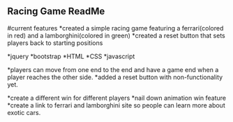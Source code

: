 ## Racing Game ReadMe



#current features
*created a simple racing game featuring a ferrari(colored in red) and a lamborghini(colored in green)
*created a reset button that sets players back to starting positions


<!-- # Technologies Used -->
*jquery
*bootstrap
*HTML
*CSS
*javascript


<!-- # Existing Features -->
*players can move from one end to the end and have a game end when a player reaches the other side.
*added a reset button with non-functionality yet.



<!-- # Planned Features -->
*create a different win for different players
*nail down animation win feature
*create a link to ferrari and lamborghini site so people can learn more about exotic cars.

